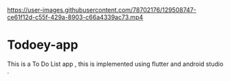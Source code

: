 

https://user-images.githubusercontent.com/78702176/129508747-ce61f12d-c55f-429a-8903-c66a4339ac73.mp4

# Todoey-app
This is a To Do List app , this is implemented using flutter and android studio .
